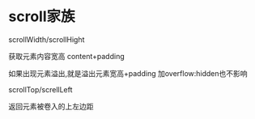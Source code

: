 # scroll家族

scrollWidth/scrollHight

获取元素内容宽高 content+padding

如果出现元素溢出,就是溢出元素宽高+padding 加overflow:hidden也不影响

scrollTop/screllLeft

返回元素被卷入的上左边距